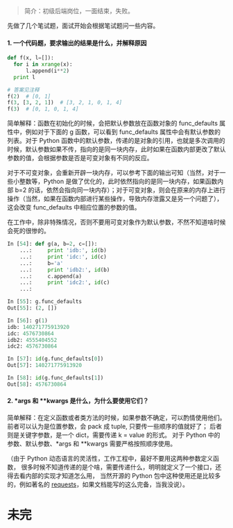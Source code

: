 > 简介：初级后端岗位，一面结束，失败。

先做了几个笔试题，面试开始会根据笔试题问一些内容。

#### 1. 一个代码题，要求输出的结果是什么，并解释原因</font>

```python
def f(x, l=[]):
  for i in xrange(x):
      l.append(i**2)
  print l

# 答案见注释
f(2)  # [0, 1]
f(3, [3, 2, 1])  # [3, 2, 1, 0, 1, 4]
f(3)  # [0, 1, 0, 1, 4]
```

简单解释：函数在初始化的时候，会把默认参数放在函数对象的 func_defaults 属性中，例如对于下面的 g 函数，可以看到 func_defaults 属性中会有默认参数的列表。对于 Python 函数中的默认参数，传递的是对象的引用，也就是多次调用的时候，默认参数如果不传，指向的是同一块内存，此时如果在函数内部更改了默认参数的值，会根据参数是否是可变对象有不同的反应。

对于不可变对象，会重新开辟一块内存，可以参考下面的输出可知（当然，对于一些小整数等，Python 是做了优化的，此时依然指向的是同一块内存，如果函数内部 b=2 的话，依然会指向同一块内存）；对于可变对象，则会在原来的内存上进行操作（当然，如果在函数内部进行某些操作，导致内存泄露又是另一个问题了），这会改变 func_defaults 中相应位置的参数的值。

在工作中，除非特殊情况，否则不要用可变对象作为默认参数，不然不知道啥时候会死的很惨的。

```python
In [54]: def g(a, b=2, c=[]):
    ...:     print 'idb:', id(b)
    ...:     print 'idc:', id(c)
    ...:     b='a'
    ...:     print 'idb2:', id(b)
    ...:     c.append(a)
    ...:     print 'idc2:', id(c)
    ...:

In [55]: g.func_defaults
Out[55]: (2, [])

In [56]: g(1)
idb: 140271775913920
idc: 4576730864
idb2: 4555404552
idc2: 4576730864

In [57]: id(g.func_defaults[0])
Out[57]: 140271775913920

In [58]: id(g.func_defaults[1])
Out[58]: 4576730864
```

#### 2. *args 和 **kwargs 是什么，为什么要使用它们？
简单解释：在定义函数或者类方法的时候，如果参数不确定，可以酌情使用他们。
前者可以认为是位置参数，会 pack 成 tuple, 只要传一些顺序的值就好了；
后者则是关键字参数，是一个 dict，需要传递 k = value 的形式。
对于 Python 中的参数、默认参数、*args 和 **kwargs 需要严格按照顺序使用。

（由于 Python 动态语言的灵活性，工作工程中，最好不要用这两种参数定义函数，
很多时候不知道传递的是个啥，需要传递什么，明明就定义了一个接口，还得去看内部的实现才知道怎么用，
当然开源的 Python 包中这种使用还是比较多的，例如著名的 [requests](https://github.com/requests/requests)，如果文档能写的这么完备，当我没说）。

# 未完